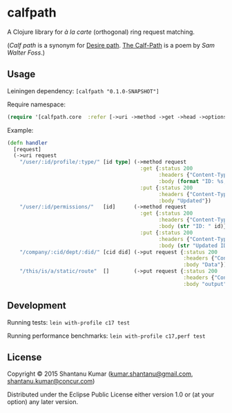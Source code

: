 # calfpath

A Clojure library for _à la carte_ (orthogonal) ring request matching. 

(_Calf path_ is a synonym for [Desire path](http://en.wikipedia.org/wiki/Desire_path). [The Calf-Path](http://www.poets.org/poetsorg/poem/calf-path) is a poem by _Sam Walter Foss_.)


## Usage

Leiningen dependency: `[calfpath "0.1.0-SNAPSHOT"]`

Require namespace:
```clojure
(require '[calfpath.core  :refer [->uri ->method ->get ->head ->options ->put ->post ->delete]])
```

Example:
```clojure
(defn handler
  [request]
  (->uri request
    "/user/:id/profile/:type/" [id type] (->method request
                                           :get {:status 200
                                                 :headers {"Content-Type" "text/plain"}
                                                 :body (format "ID: %s, Type: %s" id type)}
                                           :put {:status 200
                                                 :headers {"Content-Type" "text/plain"}
                                                 :body "Updated"})
    "/user/:id/permissions/"   [id]      (->method request
                                           :get {:status 200
                                                 :headers {"Content-Type" "text/plain"}
                                                 :body (str "ID: " id)}
                                           :put {:status 200
                                                 :headers {"Content-Type" "text/plain"}
                                                 :body (str "Updated ID: " id)})
    "/company/:cid/dept/:did/" [cid did] (->put request {:status 200
                                                         :headers {"Content-Type" "text/plain"}
                                                         :body "Data"})
    "/this/is/a/static/route"  []        (->put request {:status 200
                                                         :headers {"Content-Type" "text/plain"}
                                                         :body "output"})))
```


## Development

Running tests: `lein with-profile c17 test`

Running performance benchmarks: `lein with-profile c17,perf test`


## License

Copyright © 2015 Shantanu Kumar (kumar.shantanu@gmail.com, shantanu.kumar@concur.com)

Distributed under the Eclipse Public License either version 1.0 or (at
your option) any later version.
